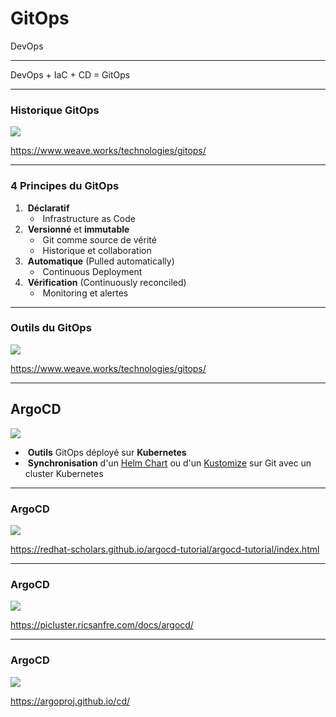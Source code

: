 # GitOps

DevOps

---

DevOps + IaC + CD = GitOps

---

### Historique GitOps

![](/img/Short-Line-Time-backWhite-2022v2.png)

https://www.weave.works/technologies/gitops/ <!-- .element: class="reference" target="_blank" -->

---

### 4 Principes du GitOps

1. &shy;<!-- .element: class="fragment" --> **Déclaratif**
   - &shy;<!-- .element: class="fragment" --> Infrastructure as Code
2. &shy;<!-- .element: class="fragment" --> **Versionné** et **immutable**
   - &shy;<!-- .element: class="fragment" --> Git comme source de vérité
   - &shy;<!-- .element: class="fragment" --> Historique et collaboration
3. &shy;<!-- .element: class="fragment" --> **Automatique** (Pulled automatically)
   - &shy;<!-- .element: class="fragment" --> Continuous Deployment
4. &shy;<!-- .element: class="fragment" --> **Vérification** (Continuously reconciled)
   - &shy;<!-- .element: class="fragment" --> Monitoring et alertes

---

### Outils du GitOps

![](/img/Guide-To-GitOps-Diagrams1.png) <!-- .element: style="height: 512px" -->

https://www.weave.works/technologies/gitops/ <!-- .element: class="reference" target="_blank" -->

---

## ArgoCD

![](https://argo-cd.readthedocs.io/en/stable/assets/logo.png)

- &shy;<!-- .element: class="fragment" --> **Outils** GitOps déployé sur **Kubernetes**
- &shy;<!-- .element: class="fragment" --> **Synchronisation** d'un [Helm Chart](https://helm.sh/) ou d'un [Kustomize](https://kustomize.io/) sur Git avec un cluster Kubernetes

---

### ArgoCD

![](https://redhat-scholars.github.io/argocd-tutorial/argocd-tutorial/_images/argocd-sync-flow.png)

https://redhat-scholars.github.io/argocd-tutorial/argocd-tutorial/index.html <!-- .element: class="reference" target="_blank" -->

---

### ArgoCD

![](https://picluster.ricsanfre.com/assets/img/cicd-gitops-architecture.png)

https://picluster.ricsanfre.com/docs/argocd/ <!-- .element: class="reference" target="_blank" -->

---

### ArgoCD

![](https://argoproj.github.io/static/argo-cd-ui-87dce328a7ab3be2d13f7926831068eb.gif)

https://argoproj.github.io/cd/ <!-- .element: class="reference" target="_blank" -->
